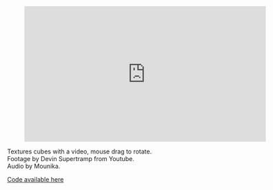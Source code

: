 <figure>
	<div class="full-width-video">
		<iframe width="560" height="315" src="https://www.youtube.com/embed/D9PiEJHEoeo" frameborder="0" allowfullscreen></iframe>
	</div>
</figure>

Textures cubes with a video, mouse drag to rotate. <br>
Footage by Devin Supertramp from Youtube.<br>
Audio by Mounika.

[Code available here](https://github.com/MichaelHemingway/CART-353/tree/master/random%20video)
